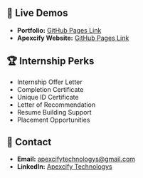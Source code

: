 
## 🚀 Live Demos
- **Portfolio:** [GitHub Pages Link](#)
- **Apexcify Website:** [GitHub Pages Link](#)

## 🏆 Internship Perks
- Internship Offer Letter  
- Completion Certificate  
- Unique ID Certificate  
- Letter of Recommendation  
- Resume Building Support  
- Placement Opportunities  

## 📧 Contact
- **Email:** apexcifytechnologys@gmail.com  
- **LinkedIn:** [Apexcify Technologys](https://www.linkedin.com/company/apexcify-technologys)  
